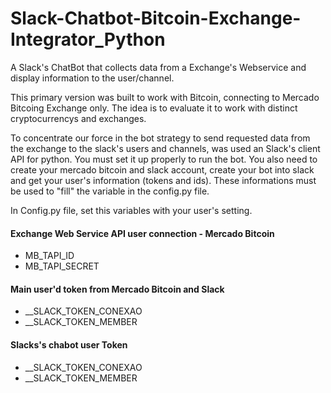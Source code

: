 # Slack-Chatbot-Bitcoin-Exchange-Integrator_Python
A Slack's ChatBot that collects data from a Exchange's Webservice and display information to the user/channel.

This primary version was built to work with Bitcoin, connecting to Mercado Bitcoing Exchange only. The idea is to evaluate it to work with distinct cryptocurrencys and exchanges.

To concentrate our force in the bot strategy to send requested data from the exchange to the slack's users and channels, was used an Slack's client API for python. You must set it up properly to run the bot. You also need to create your mercado bitcoin and slack account, create your bot into slack and get your user's information (tokens and ids). These informations must be used to "fill" the variable in the config.py file. 

In Config.py file, set this variables with your user's setting.

#### Exchange Web Service API user connection - Mercado Bitcoin
- MB_TAPI_ID
- MB_TAPI_SECRET

#### Main user'd token from Mercado Bitcoin and Slack
- __SLACK_TOKEN_CONEXAO
- __SLACK_TOKEN_MEMBER

#### Slacks's chabot user Token
- __SLACK_TOKEN_CONEXAO
- __SLACK_TOKEN_MEMBER
